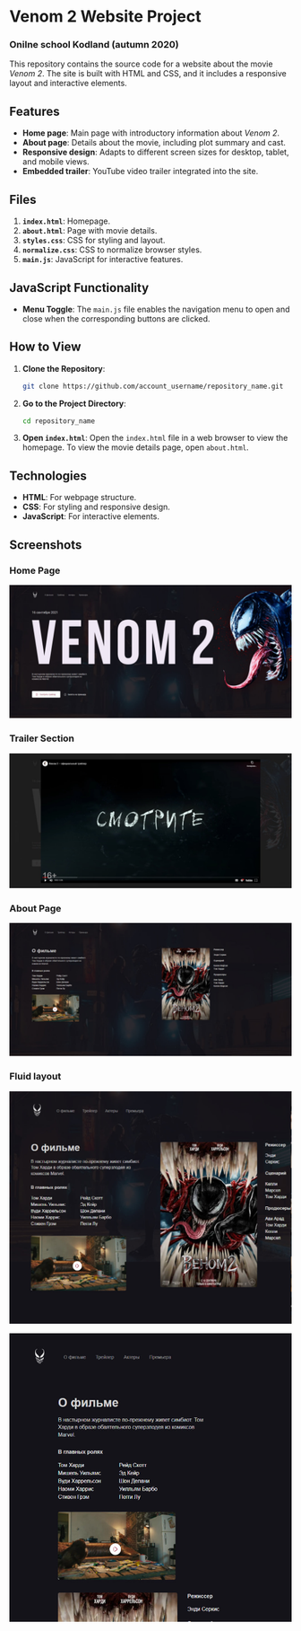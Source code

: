 # Venom 2 Website Project
### Onilne school Kodland (autumn 2020)

This repository contains the source code for a website about the movie *Venom 2*. The site is built with HTML and CSS, and it includes a responsive layout and interactive elements.

## Features

- **Home page**: Main page with introductory information about *Venom 2*.
- **About page**: Details about the movie, including plot summary and cast.
- **Responsive design**: Adapts to different screen sizes for desktop, tablet, and mobile views.
- **Embedded trailer**: YouTube video trailer integrated into the site.

## Files

1. **`index.html`**: Homepage.
2. **`about.html`**: Page with movie details.
3. **`styles.css`**: CSS for styling and layout.
4. **`normalize.css`**: CSS to normalize browser styles.
5. **`main.js`**: JavaScript for interactive features.

## JavaScript Functionality

- **Menu Toggle**: The `main.js` file enables the navigation menu to open and close when the corresponding buttons are clicked.

## How to View

1. **Clone the Repository**:
    ```bash
    git clone https://github.com/account_username/repository_name.git
    ```

2. **Go to the Project Directory**:
    ```bash
    cd repository_name
    ```

3. **Open `index.html`**:
    Open the `index.html` file in a web browser to view the homepage. To view the movie details page, open `about.html`.

## Technologies

- **HTML**: For webpage structure.
- **CSS**: For styling and responsive design.
- **JavaScript**: For interactive elements.

## Screenshots

### Home Page

![Home Page](./pictures_for_readme/home_page.jpg)

### Trailer Section

![Trailer Section](./pictures_for_readme/movie_trailer.jpg)

### About Page

![About Page](./pictures_for_readme/about_page.jpg)

### Fluid layout

![Desktop View](./pictures_for_readme/fluid_layout_1.jpg)

![Mobile View](./pictures_for_readme/fluid_layout_2.jpg)
